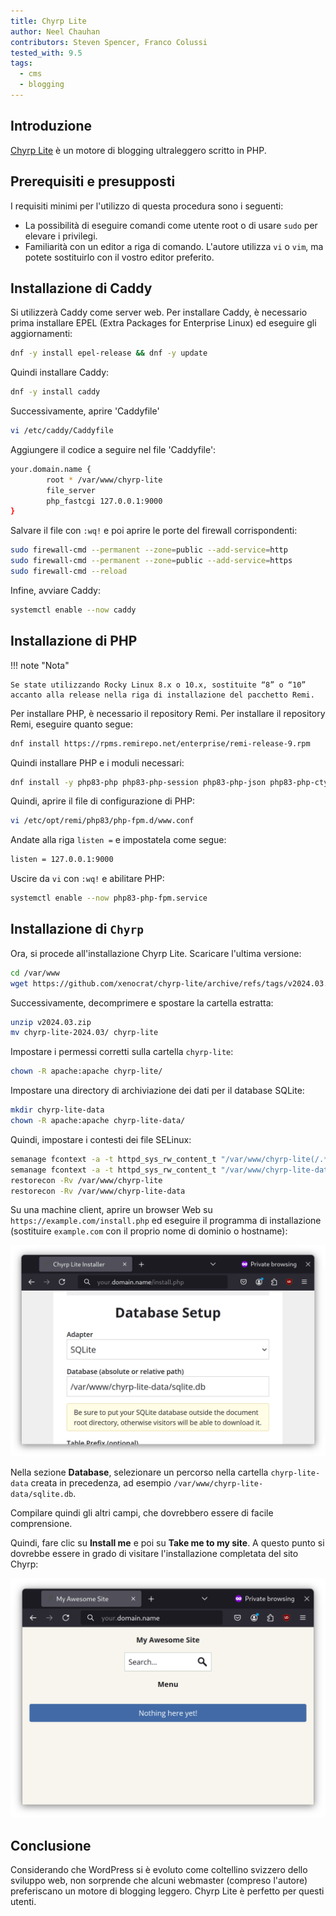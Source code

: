 ```yaml
---
title: Chyrp Lite
author: Neel Chauhan
contributors: Steven Spencer, Franco Colussi
tested_with: 9.5
tags:
  - cms
  - blogging
---
```


## Introduzione

[Chyrp Lite](https://chyrplite.net/) è un motore di blogging ultraleggero scritto in PHP.

## Prerequisiti e presupposti

I requisiti minimi per l'utilizzo di questa procedura sono i seguenti:

- La possibilità di eseguire comandi come utente root o di usare `sudo` per elevare i privilegi.
- Familiarità con un editor a riga di comando. L'autore utilizza `vi` o `vim`, ma potete sostituirlo con il vostro editor preferito.

## Installazione di Caddy

Si utilizzerà Caddy come server web. Per installare Caddy, è necessario prima installare EPEL (Extra Packages for Enterprise Linux) ed eseguire gli aggiornamenti:

```bash
dnf -y install epel-release && dnf -y update
```

Quindi installare Caddy:

```bash
dnf -y install caddy
```

Successivamente, aprire 'Caddyfile'

```bash
vi /etc/caddy/Caddyfile
```

Aggiungere il codice a seguire nel file 'Caddyfile':

```bash
your.domain.name {
        root * /var/www/chyrp-lite
        file_server
        php_fastcgi 127.0.0.1:9000
}
```

Salvare il file con `:wq!` e poi aprire le porte del firewall corrispondenti:

```bash
sudo firewall-cmd --permanent --zone=public --add-service=http
sudo firewall-cmd --permanent --zone=public --add-service=https
sudo firewall-cmd --reload
```

Infine, avviare Caddy:

```bash
systemctl enable --now caddy
```

## Installazione di PHP

!!! note "Nota"

```
Se state utilizzando Rocky Linux 8.x o 10.x, sostituite “8” o “10” accanto alla release nella riga di installazione del pacchetto Remi.
```

Per installare PHP, è necessario il repository Remi. Per installare il repository Remi, eseguire quanto segue:

```bash
dnf install https://rpms.remirepo.net/enterprise/remi-release-9.rpm
```

Quindi installare PHP e i moduli necessari:

```bash
dnf install -y php83-php php83-php-session php83-php-json php83-php-ctype php83-php-filter php83-php-libxml php83-php-simplexml php83-php-mbstring php83-php-pdo php83-php-curl
```

Quindi, aprire il file di configurazione di PHP:

```bash
vi /etc/opt/remi/php83/php-fpm.d/www.conf
```

Andate alla riga `listen =` e impostatela come segue:

```bash
listen = 127.0.0.1:9000
```

Uscire da `vi` con `:wq!` e abilitare PHP:

```bash
systemctl enable --now php83-php-fpm.service
```

## Installazione di `Chyrp`

Ora, si procede all'installazione Chyrp Lite. Scaricare l'ultima versione:

```bash
cd /var/www
wget https://github.com/xenocrat/chyrp-lite/archive/refs/tags/v2024.03.zip
```

Successivamente, decomprimere e spostare la cartella estratta:

```bash
unzip v2024.03.zip
mv chyrp-lite-2024.03/ chyrp-lite
```

Impostare i permessi corretti sulla cartella `chyrp-lite`:

```bash
chown -R apache:apache chyrp-lite/
```

Impostare una directory di archiviazione dei dati per il database SQLite:

```bash
mkdir chyrp-lite-data
chown -R apache:apache chyrp-lite-data/
```

Quindi, impostare i contesti dei file SELinux:

```bash
semanage fcontext -a -t httpd_sys_rw_content_t "/var/www/chyrp-lite(/.*)?"
semanage fcontext -a -t httpd_sys_rw_content_t "/var/www/chyrp-lite-data(/.*)?"
restorecon -Rv /var/www/chyrp-lite
restorecon -Rv /var/www/chyrp-lite-data
```

Su una machine client, aprire un browser Web su `https://example.com/install.php` ed eseguire il programma di installazione (sostituire `example.com` con il proprio nome di dominio o hostname):

![Chyrp Lite Setup](../images/chyrp_lite_setup.png)

Nella sezione **Database**, selezionare un percorso nella cartella `chyrp-lite-data` creata in precedenza, ad esempio `/var/www/chyrp-lite-data/sqlite.db`.

Compilare quindi gli altri campi, che dovrebbero essere di facile comprensione.

Quindi, fare clic su **Install me** e poi su **Take me to my site**. A questo punto si dovrebbe essere in grado di visitare l'installazione completata del sito Chyrp:

![Chyrp Lite](../images/chyrp_lite.png)

## Conclusione

Considerando che WordPress si è evoluto come coltellino svizzero dello sviluppo web, non sorprende che alcuni webmaster (compreso l'autore) preferiscano un motore di blogging leggero. Chyrp Lite è perfetto per questi utenti.
